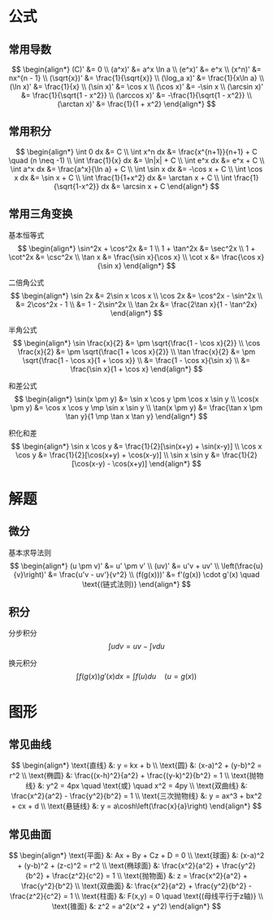 # 公式

## 常用导数

$$
\begin{align*}
(C)' &= 0 \\
(a^x)' &= a^x \ln a \\
(e^x)' &= e^x \\
(x^n)' &= nx^{n - 1} \\
(\sqrt{x})' &= \frac{1}{\sqrt{x}} \\
(\log_a x)' &= \frac{1}{x\ln a} \\
(\ln x)' &= \frac{1}{x} \\
(\sin x)' &= \cos x \\
(\cos x)' &= -\sin x \\
(\arcsin x)' &= \frac{1}{\sqrt{1 - x^2}} \\
(\arccos x)' &= -\frac{1}{\sqrt{1 - x^2}} \\
(\arctan x)' &= \frac{1}{1 + x^2}
\end{align*}
$$


## 常用积分

$$
\begin{align*}
\int 0 dx &= C \\
\int x^n dx &= \frac{x^{n+1}}{n+1} + C \quad (n \neq -1) \\
\int \frac{1}{x} dx &= \ln|x| + C \\
\int e^x dx &= e^x + C \\
\int a^x dx &= \frac{a^x}{\ln a} + C \\
\int \sin x dx &= -\cos x + C \\
\int \cos x dx &= \sin x + C \\
\int \frac{1}{1+x^2} dx &= \arctan x + C \\
\int \frac{1}{\sqrt{1-x^2}} dx &= \arcsin x + C
\end{align*}
$$

## 常用三角变换

基本恒等式
$$
\begin{align*}
\sin^2x + \cos^2x &= 1 \\
1 + \tan^2x &= \sec^2x \\
1 + \cot^2x &= \csc^2x \\
\tan x &= \frac{\sin x}{\cos x} \\
\cot x &= \frac{\cos x}{\sin x}
\end{align*}
$$

二倍角公式
$$
\begin{align*}
\sin 2x &= 2\sin x \cos x \\
\cos 2x &= \cos^2x - \sin^2x \\
&= 2\cos^2x - 1 \\
&= 1 - 2\sin^2x \\
\tan 2x &= \frac{2\tan x}{1 - \tan^2x}
\end{align*}
$$

半角公式
$$
\begin{align*}
\sin \frac{x}{2} &= \pm \sqrt{\frac{1 - \cos x}{2}} \\
\cos \frac{x}{2} &= \pm \sqrt{\frac{1 + \cos x}{2}} \\
\tan \frac{x}{2} &= \pm \sqrt{\frac{1 - \cos x}{1 + \cos x}} \\
&= \frac{1 - \cos x}{\sin x} \\
&= \frac{\sin x}{1 + \cos x}
\end{align*}
$$

和差公式
$$
\begin{align*}
\sin(x \pm y) &= \sin x \cos y \pm \cos x \sin y \\
\cos(x \pm y) &= \cos x \cos y \mp \sin x \sin y \\
\tan(x \pm y) &= \frac{\tan x \pm \tan y}{1 \mp \tan x \tan y}
\end{align*}
$$

积化和差
$$
\begin{align*}
\sin x \cos y &= \frac{1}{2}[\sin(x+y) + \sin(x-y)] \\
\cos x \cos y &= \frac{1}{2}[\cos(x+y) + \cos(x-y)] \\
\sin x \sin y &= \frac{1}{2}[\cos(x-y) - \cos(x+y)]
\end{align*}
$$


# 解题

## 微分

基本求导法则
$$
\begin{align*}
(u \pm v)' &= u' \pm v' \\
(uv)' &= u'v + uv' \\
\left(\frac{u}{v}\right)' &= \frac{u'v - uv'}{v^2} \\
(f(g(x)))' &= f'(g(x)) \cdot g'(x) \quad \text{(链式法则)}
\end{align*}
$$

## 积分

分步积分
$$
\int udv = uv - \int vdu
$$

换元积分
$$
\int f(g(x))g'(x)dx = \int f(u)du \quad (u = g(x))
$$

# 图形

## 常见曲线
$$
\begin{align*}
\text{直线} &: y = kx + b \\
\text{圆} &: (x-a)^2 + (y-b)^2 = r^2 \\
\text{椭圆} &: \frac{(x-h)^2}{a^2} + \frac{(y-k)^2}{b^2} = 1 \\
\text{抛物线} &: y^2 = 4px \quad \text{或} \quad x^2 = 4py \\
\text{双曲线} &: \frac{x^2}{a^2} - \frac{y^2}{b^2} = 1 \\
\text{三次抛物线} &: y = ax^3 + bx^2 + cx + d \\
\text{悬链线} &: y = a\cosh\left(\frac{x}{a}\right)
\end{align*}
$$

## 常见曲面
$$
\begin{align*}
\text{平面} &: Ax + By + Cz + D = 0 \\
\text{球面} &: (x-a)^2 + (y-b)^2 + (z-c)^2 = r^2 \\
\text{椭球面} &: \frac{x^2}{a^2} + \frac{y^2}{b^2} + \frac{z^2}{c^2} = 1 \\
\text{抛物面} &: z = \frac{x^2}{a^2} + \frac{y^2}{b^2} \\
\text{双曲面} &: \frac{x^2}{a^2} + \frac{y^2}{b^2} - \frac{z^2}{c^2} = 1 \\
\text{柱面} &: F(x,y) = 0 \quad \text{(母线平行于z轴)} \\
\text{锥面} &: z^2 = a^2(x^2 + y^2)
\end{align*}
$$
